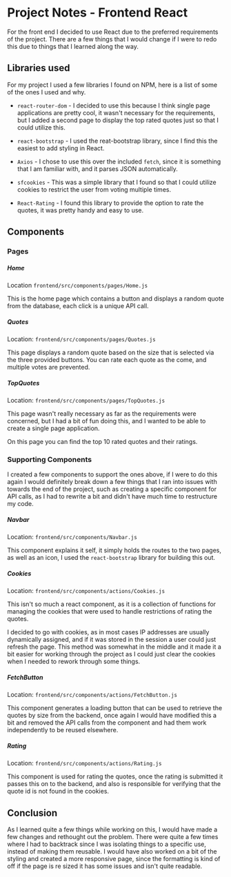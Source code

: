 # Project Notes - Frontend React
For the front end I decided to use React due to the preferred requirements of the project. There are a few things that I would change if I were to redo this due to things that I learned along the way.

## Libraries used
For my project I used a few libraries I found on NPM, here is a list of some of the ones I used and why.

- `react-router-dom` - I decided to use this because I think single page applications are pretty cool, it wasn't necessary for the requirements, but I added a second page to display the top rated quotes just so that I could utilize this.

- `react-bootstrap` - I used the reat-bootstrap library, since I find this the easiest to add styling in React.

- `Axios` - I chose to use this over the included `fetch`, since it is something that I am familiar with, and it parses JSON automatically.

- `sfcookies` - This was a simple library that I found so that I could utilize cookies to restrict the user from voting multiple times.

- `React-Rating` - I found this library to provide the option to rate the quotes, it was pretty handy and easy to use.

## Components
### Pages
##### Home
Location `frontend/src/components/pages/Home.js`

This is the home page which contains a button and displays a random quote from the database, each click is a unique API call.

##### Quotes
Location: `frontend/src/components/pages/Quotes.js`

This page displays a random quote based on the size that is selected via the three provided buttons. You can rate each quote as the come, and multiple votes are prevented.

##### TopQuotes
Location: `frontend/src/components/pages/TopQuotes.js`


This page wasn't really necessary as far as the requirements were concerned, but I had a bit of fun doing this, and I wanted to be able to create a single page application.

On this page you can find the top 10 rated quotes and their ratings.

### Supporting Components
I created a few components to support the ones above, if I were to do this again I would definitely break down a few things that I ran into issues with towards the end of the project, such as creating a specific component for API calls, as I had to rewrite a bit and didn't have much time to restructure my code.

##### Navbar
Location: `frontend/src/components/Navbar.js`

This component explains it self, it simply holds the routes to the two pages, as well as an icon, I used the `react-bootstrap` library for building this out.

##### Cookies
Location: `frontend/src/components/actions/Cookies.js`

This isn't so much a react component, as it is a collection of functions for managing the cookies that were used to handle restrictions of rating the quotes.

I decided to go with cookies, as in most cases IP addresses are usually dynamically assigned, and if it was stored in the session a user could just refresh the page. This method was somewhat in the middle and it made it a bit easier for working through the project as I could just clear the cookies when I needed to rework through some things.

##### FetchButton
Location: `frontend/src/components/actions/FetchButton.js`

This component generates a loading button that can be used to retrieve the quotes by size from the backend, once again I would have modified this a bit and removed the API calls from the component and had them work independently to be reused elsewhere.

##### Rating
Location: `frontend/src/components/actions/Rating.js`

This component is used for rating the quotes, once the rating is submitted it passes this on to the backend, and also is responsible for verifying that the quote id is not found in the cookies.


## Conclusion

As I learned quite a few things while working on this, I would have made a few changes and rethought out the problem. There were quite a few times where I had to backtrack since I was isolating things to a specific use, instead of making them reusable. I would have also worked on a bit of the styling and created a more responsive page, since the formatting is kind of off if the page is re sized it has some issues and isn't quite readable.
